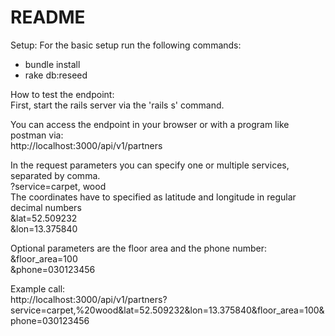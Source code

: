 # README

Setup:
For the basic setup run the following commands:
* bundle install
* rake db:reseed

How to test the endpoint:<br>
First, start the rails server via the 'rails s' command.

You can access the endpoint in your browser or with a program like postman via:<br>
http://localhost:3000/api/v1/partners

In the request  parameters you can specify one or multiple services, separated by comma.<br>
?service=carpet, wood<br>
The coordinates have to specified as latitude and longitude in regular decimal numbers<br>
&lat=52.509232<br>
&lon=13.375840

Optional parameters are the floor area and the phone number:<br>
&floor_area=100<br>
&phone=030123456

Example call:<br>
http://localhost:3000/api/v1/partners?service=carpet,%20wood&lat=52.509232&lon=13.375840&floor_area=100&phone=030123456
